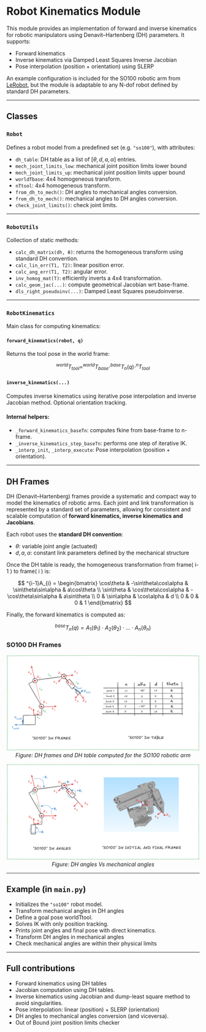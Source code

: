 # Robot Kinematics Module

This module provides an implementation of forward and inverse kinematics for robotic manipulators using Denavit–Hartenberg (DH) parameters. It supports:

- Forward kinematics
- Inverse kinematics via Damped Least Squares Inverse Jacobian
- Pose interpolation (position + orientation) using SLERP

An example configuration is included for the SO100 robotic arm from [LeRobot](https://github.com/huggingface/lerobot), but the module is adaptable to any N-dof robot defined by standard DH parameters.

---

## Classes

### `Robot`
Defines a robot model from a predefined set (e.g. `"so100"`), with attributes:

- `dh_table`: DH table as a list of $[ \theta, d, a, \alpha ]$ entries.
- `mech_joint_limits_low`: mechanical joint position limits lower bound
- `mech_joint_limits_up`: mechanical joint position limits upper bound
- `worldTbase`: 4x4 homogeneous transform.
- `nTtool`: 4x4 homogeneous transform.
- `from_dh_to_mech()`: DH angles to mechanical angles conversion.
- `from_dh_to_mech()`: mechanical angles to DH angles conversion.
- `check_joint_limits()`: check joint limits.

---

### `RobotUtils`
Collection of static methods:
- `calc_dh_matrix(dh, θ)`: returns the homogeneous transform using standard DH convention.
- `calc_lin_err(T1, T2)`: linear position error.
- `calc_ang_err(T1, T2)`: angular error.
- `inv_homog_mat(T)`: efficiently inverts a 4x4 transformation.
- `calc_geom_jac(...)`: compute geometrical Jacobian wrt base-frame.
- `dls_right_pseudoinv(...)`: Damped Least Squares pseudoinverse.

---

### `RobotKinematics`
Main class for computing kinematics:

#### `forward_kinematics(robot, q)`
Returns the tool pose in the world frame:

$$
^{world}T_{tool} = ^{world}T_{base} \cdot ^{base}T_n(q) \cdot ^nT_{tool}
$$

#### `inverse_kinematics(...)`
Computes inverse kinematics using iterative pose interpolation and inverse Jacobian method. Optional orientation tracking.

#### Internal helpers:
- `_forward_kinematics_baseTn`: computes fkine from base-frame to n-frame.
- `_inverse_kinematics_step_baseTn`: performs one step of iterative IK.
- `_interp_init`, `_interp_execute`: Pose interpolation (position + orientation).

---

## DH Frames

DH (Denavit–Hartenberg) frames provide a systematic and compact way to model the kinematics of robotic arms. Each joint and link transformation is represented by a standard set of parameters, allowing for consistent and scalable computation of **forward kinematics, inverse kinematics and Jacobians**.

Each robot uses the **standard DH convention**:

- $\theta$: variable joint angle (actuated)
- $d, a, \alpha$: constant link parameters defined by the mechanical structure

Once the DH table is ready, the homogeneous transformation from frame( i-1 ) to frame( i ) is:

$$
^{i-1}A_{i} =
\begin{bmatrix}
\cos\theta & -\sin\theta\cos\alpha & \sin\theta\sin\alpha & a\cos\theta \\
\sin\theta & \cos\theta\cos\alpha & -\cos\theta\sin\alpha & a\sin\theta \\
0 & \sin\alpha & \cos\alpha & d \\
0 & 0 & 0 & 1
\end{bmatrix}
$$

Finally, the forward kinematics is computed as:

$$
^{base}T_{n}(q) = A_1(\theta_1) \cdot A_2(\theta_2) \cdot \dots \cdot A_n(\theta_n)
$$

### SO100 DH Frames

<p align="center">
  <img src="./images/dh1.png" alt="DH"/><br>
  <em>Figure: DH frames and DH table computed for the SO100 robotic arm</em>
</p>

<p align="center">
  <img src="./images/dh2.png" alt="DH"/><br>
  <em>Figure: DH angles Vs mechanical angles</em>
</p>

---

## Example (in `main.py`)

- Initializes the `"so100"` robot model.
- Transform mechanical angles in DH angles
- Define a goal pose worldTtool.
- Solves IK with only position tracking.
- Prints joint angles and final pose with direct kinematics.
- Transform DH angles in mechanical angles
- Check mechanical angles are within their physical limits

---

## Full contributions

- Forward kinematics using DH tables
- Jacobian computation using DH tables.
- Inverse kinematics using Jacobian and dump-least square method to avoid singularities.
- Pose interpolation: linear (position) + SLERP (orientation)
- DH angles to mechanical angles conversion (and viceversa).
- Out of Bound joint position limits checker

